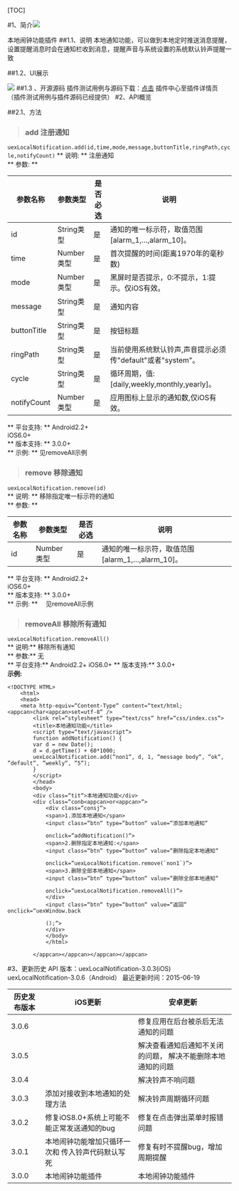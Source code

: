 ﻿ 
[TOC]

#1、简介[![](http://appcan-download.oss-cn-beijing.aliyuncs.com/%E5%85%AC%E6%B5%8B%2Fgf.png)]() 

本地闹钟功能插件
##1.1、说明
本地通知功能，可以做到本地定时推送消息提醒，设置提醒消息时会在通知栏收到消息，提醒声音与系统设置的系统默认铃声提醒一致 

##1.2、UI展示

 ![](http://newdocx.appcan.cn/docximg/115302n2015n6d16w.png)
##1.3 、开源源码
插件测试用例与源码下载：[点击](http://plugin.appcan.cn/details.html?id=176_index) 插件中心至插件详情页 （插件测试用例与插件源码已经提供）
 #2、API概览

 
##2.1、方法


> ### 			add		注册通知		

`uexLocalNotification.add(id,time,mode,message,buttonTitle,ringPath,cycle,notifyCount)`
**	说明:		**
注册通知					
** 			参数:		**

|  参数名称 | 参数类型  | 是否必选  |  说明 |
| ------------ | ------------ | ------------ | ------------ |
| id| String类型| 是 |  通知的唯一标示符，取值范围[alarm_1,…,alarm_10]。 |
| time|Number类型 | 是 | 首次提醒的时间(距离1970年的毫秒数)	 |
| mode|Number类型 | 是 | 黑屏时是否提示，0:不提示，1:提示。仅iOS有效。 |
| message|String类型 | 是 | 通知内容 |
| buttonTitle|String类型 | 是 | 按钮标题 |
| ringPath|String类型 | 是 | 当前使用系统默认铃声,声音提示必须传"default"或者"system"。 |
| cycle|String类型 | 是 | 循环周期，值:[daily,weekly,monthly,yearly]。 |
| notifyCount|Number类型 | 是 | 应用图标上显示的通知数,仅iOS有效。 |
 
** 			平台支持:		**
Android2.2+					
iOS6.0+					
** 			版本支持:		**
3.0.0+					
**		示例:		**
见removeAll示例					
> ### 		remove	移除通知	

`uexLocalNotification.remove(id)`			
**	说明:	**
移除指定唯一标示符的通知			
**	参数:	**

|  参数名称 | 参数类型  | 是否必选  |  说明 |
| ------------ | ------------ | ------------ | ------------ |
| id| Number类型| 是 |  通知的唯一标示符，取值范围[alarm_1,…,alarm_10]。 |
 
**	平台支持:	**
Android2.2+			
iOS6.0+			
**		版本支持:	**
3.0.0+			
**	示例:	**
					　见removeAll示例			
> ### 	removeAll 移除所有通知

`uexLocalNotification.removeAll()`	
**	说明:**
移除所有通知	
** 	参数:**
无	
**  	平台支持:**
Android2.2+	
iOS6.0+	
** 	版本支持:**
3.0.0+	
**示例:**

```
<!DOCTYPE HTML>
    <html>
    <head>
    <meta http-equiv=“Content-Type“ content=“text/html; <appcan>char<appcan>set=utf-8“ />
        <link rel=“stylesheet“ type=“text/css“ href=“css/index.css“>
        <title>本地通知功能</title>
        <script type=“text/javascript“>
        function addNotification() {
        var d = new Date();
        d = d.getTime() + 60*1000;
        uexLocalNotification.add(“non1“, d, 1, “message body“, “ok“, “default“, “weekly“, “5“);
        }
        </script>
        </head>
        <body>
        <div class=“tit“>本地通知功能</div>
        <div class=“conb<appcan>or<appcan>“>
            <div class=“consj“>
            <span>1.添加本地通知</span>
            <input class=“btn“ type=“button“ value=“添加本地通知“
            
            onclick=“addNotification()“>
            <span>2.删除指定本地通知:</span>
            <input class=“btn“ type=“button“ value=“删除指定本地通知“
            
            onclick=“uexLocalNotification.remove(`non1`)“>
            <span>3.删除全部本地通知</span>
            <input class=“btn“ type=“button“ value=“删除全部本地通知“
            
            onclick=“uexLocalNotification.removeAll()“>
            </div>
            <input class=“btn“ type=“button“ value=“返回“ onclick=“uexWindow.back
            
            ();“>
            </div>
            </body>
            </html>
            
        </appcan></appcan></appcan></appcan>
```
#3、更新历史
 API 版本：uexLocalNotification-3.0.3(iOS) uexLocalNotification-3.0.6（Android）
 最近更新时间：2015-06-19
 
|  历史发布版本 | iOS更新  | 安卓更新  |
| ------------ | ------------ | ------------ |
| 3.0.6 |   | 修复应用在后台被杀后无法通知的问题  |
| 3.0.5  |   | 解决查看通知后通知不关闭的问题， 解决不能删除本地通知的问题  |
| 3.0.4 |   | 解决铃声不响问题  |
| 3.0.3  | 添加对接收到本地通知的处理方法  | 解决铃声周期循环问题  |
| 3.0.2  | 修复iOS8.0+系统上可能不能正常发送通知的bug  | 修复在点击弹出菜单时报错问题  |
| 3.0.1  | 本地闹钟功能增加只循环一次和 传入铃声代码默认写死  | 修复有时不提醒bug，增加周期提醒|
| 3.0.0  | 本地闹钟功能插件  | 本地闹钟功能插件|
  